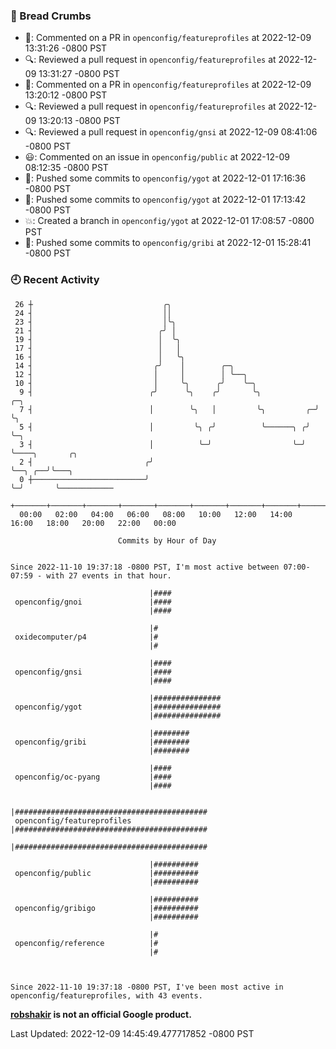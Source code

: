 ### 🍞 Bread Crumbs

 * 💬: Commented on a PR in  `openconfig/featureprofiles` at 2022-12-09 13:31:26 -0800 PST
 * 🔍: Reviewed a pull request in  `openconfig/featureprofiles` at 2022-12-09 13:31:27 -0800 PST
 * 💬: Commented on a PR in  `openconfig/featureprofiles` at 2022-12-09 13:20:12 -0800 PST
 * 🔍: Reviewed a pull request in  `openconfig/featureprofiles` at 2022-12-09 13:20:13 -0800 PST
 * 🔍: Reviewed a pull request in  `openconfig/gnsi` at 2022-12-09 08:41:06 -0800 PST
 * 😃: Commented on an issue in `openconfig/public` at 2022-12-09 08:12:35 -0800 PST
 * 🚢: Pushed some commits to `openconfig/ygot` at 2022-12-01 17:16:36 -0800 PST
 * 🚢: Pushed some commits to `openconfig/ygot` at 2022-12-01 17:13:42 -0800 PST
 * 💥: Created a branch in `openconfig/ygot` at 2022-12-01 17:08:57 -0800 PST
 * 🚢: Pushed some commits to `openconfig/gribi` at 2022-12-01 15:28:41 -0800 PST

### 🕘 Recent Activity
```
 26 ┼                             ╭╮
 24 ┤                             ││
 23 ┤                             │╰╮
 21 ┤                            ╭╯ │
 19 ┤                            │  ╰╮
 17 ┤                            │   │
 16 ┤                            │   ╰╮
 14 ┤                           ╭╯    │        ╭─╮
 12 ┤                           │     │        │ ╰──╮
 10 ┤                           │     ╰╮      ╭╯    ╰─╮
  9 ┤                          ╭╯      ╰╮    ╭╯       ╰╮            ╭─╮
  7 ┤                          │        ╰╮   │         ╰╮         ╭─╯ ╰╮
  5 ┤                          │         ╰╮ ╭╯          ╰──────╮ ╭╯    ╰─╮
  3 ┤                          │          ╰─╯                  ╰─╯       ╰────╮       ╭╮
  2 ┤                         ╭╯                                              ╰──╮ ╭──╯╰───╮
  0 ┼─────────────────────────╯                                                  ╰─╯       ╰────────────
    +───────+───────+───────+───────+───────+───────+───────+───────+───────+───────+───────+───────+────
  00:00   02:00   04:00   06:00   08:00   10:00   12:00   14:00   16:00   18:00   20:00   22:00   00:00   

						Commits by Hour of Day


Since 2022-11-10 19:37:18 -0800 PST, I'm most active between 07:00-07:59 - with 27 events in that hour.

```



```
                               |####
 openconfig/gnoi               |####
                               |####

                               |#
 oxidecomputer/p4              |#
                               |#

                               |####
 openconfig/gnsi               |####
                               |####

                               |###############
 openconfig/ygot               |###############
                               |###############

                               |########
 openconfig/gribi              |########
                               |########

                               |####
 openconfig/oc-pyang           |####
                               |####

                               |###########################################
 openconfig/featureprofiles    |###########################################
                               |###########################################

                               |##########
 openconfig/public             |##########
                               |##########

                               |##########
 openconfig/gribigo            |##########
                               |##########

                               |#
 openconfig/reference          |#
                               |#



Since 2022-11-10 19:37:18 -0800 PST, I've been most active in openconfig/featureprofiles, with 43 events.

```
**[robshakir](mailto:robjs@google.com) is not an official Google product.**  


Last Updated: 2022-12-09 14:45:49.477717852 -0800 PST
